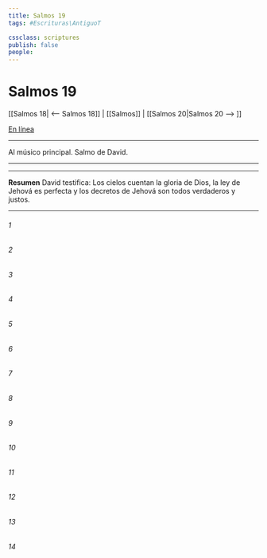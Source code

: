 ```yaml
---
title: Salmos 19
tags: #Escrituras\AntiguoT

cssclass: scriptures
publish: false
people:
---
```


# Salmos 19
[[Salmos 18| <-- Salmos 18]] | [[Salmos]] | [[Salmos 20|Salmos 20 --> ]]

[En línea](https://churchofjesuschrist.org/study/scriptures/ot/ps/19?lang=spa)

---
Al músico principal. Salmo de David.

---

---
__Resumen__
David testifica: Los cielos cuentan la gloria de Dios, la ley de Jehová es perfecta y los decretos de Jehová son todos verdaderos y justos.

---
###### 1 


###### 2 


###### 3 


###### 4 


###### 5 


###### 6 


###### 7 


###### 8 


###### 9 


###### 10 


###### 11 


###### 12 


###### 13 


###### 14 


